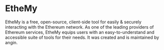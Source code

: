 # EtheMy
EtheMy is a free, open-source, client-side tool for easily &amp; securely interacting with the Ethereum network. As one of the leading providers of Ethereum services, EtheMy equips users with an easy-to-understand and accessible suite of tools for their needs.
It was created and is maintained by angin.
